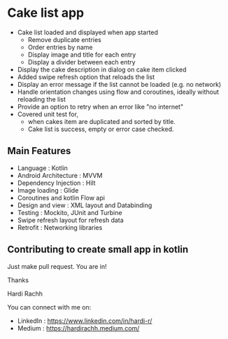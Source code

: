 # Cake list app
- Cake list loaded and displayed when app started
    - Remove duplicate entries
    - Order entries by name
    - Display image and title for each entry
    - Display a divider between each entry
- Display the cake description in dialog on cake item clicked
- Added swipe refresh option that reloads the list
- Display an error message if the list cannot be loaded (e.g. no network)
- Handle orientation changes using flow and coroutines, ideally without reloading the list
- Provide an option to retry when an error like "no internet"
- Covered unit test for,
    - when cakes item are duplicated and sorted by title.
    - Cake list is success, empty or error case checked.

## Main Features 
- Language : Kotlin
- Android Architecture : MVVM
- Dependency Injection : Hilt
- Image loading : Glide
- Coroutines and kotlin Flow api
- Design and view : XML layout and Databinding
- Testing :  Mockito, JUnit and Turbine
- Swipe refresh layout for refresh data
- Retrofit : Networking libraries

## Contributing to create small app in kotlin

Just make pull request. You are in!

Thanks

Hardi Rachh

You can connect with me on:

- LinkedIn : https://www.linkedin.com/in/hardi-r/
- Medium : https://hardirachh.medium.com/

  
